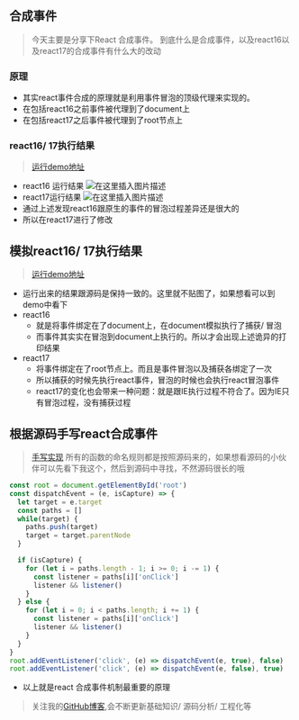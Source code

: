 ## 合成事件
> 今天主要是分享下React 合成事件。 到底什么是合成事件，以及react16以及react17的合成事件有什么大的改动

### 原理
- 其实react事件合成的原理就是利用事件冒泡的顶级代理来实现的。
- 在包括react16之前事件被代理到了document上
- 在包括react17之后事件被代理到了root节点上

### react16/ 17执行结果
> [运行demo地址](https://gitee.com/li_haohao_1/react-world/tree/master/%E5%90%88%E6%88%90%E4%BA%8B%E4%BB%B6)

- react16 运行结果
  ![在这里插入图片描述](https://img-blog.csdnimg.cn/6bd13807cf9b4489ac34ec088fffb11b.png)
- react17运行结果
  ![在这里插入图片描述](https://img-blog.csdnimg.cn/19dc02ecf44543b8ae8f7d0208da1508.png)
- 通过上述发现react16跟原生的事件的冒泡过程差异还是很大的
- 所以在react17进行了修改

## 模拟react16/ 17执行结果
> [运行demo地址](https://gitee.com/li_haohao_1/react-world/tree/master/%E5%90%88%E6%88%90%E4%BA%8B%E4%BB%B6-html%E5%AE%9E%E7%8E%B0%E7%89%88)
- 运行出来的结果跟源码是保持一致的。这里就不贴图了，如果想看可以到demo中看下
- react16
  - 就是将事件绑定在了document上，在document模拟执行了捕获/ 冒泡
  - 而事件其实实在冒泡到document上执行的。所以才会出现上述诡异的打印结果
- react17
  - 将事件绑定在了root节点上。而且是事件冒泡以及捕获各绑定了一次
  - 所以捕获的时候先执行react事件，冒泡的时候也会执行react冒泡事件
  - react17的变化也会带来一种问题：就是跟IE执行过程不符合了。因为IE只有冒泡过程，没有捕获过程

## 根据源码手写react合成事件
> [手写实现](https://gitee.com/li_haohao_1/react-world/tree/master/react-event-hand)
> 所有的函数的命名规则都是按照源码来的，如果想看源码的小伙伴可以先看下我这个，然后到源码中寻找，不然源码很长的哦
```js
const root = document.getElementById('root')
const dispatchEvent = (e, isCapture) => {
  let target = e.target
  const paths = []
  while(target) {
    paths.push(target)
    target = target.parentNode
  }

  if (isCapture) {
    for (let i = paths.length - 1; i >= 0; i -= 1) {
      const listener = paths[i]['onClick']
      listener && listener()
    }
  } else {
    for (let i = 0; i < paths.length; i += 1) {
      const listener = paths[i]['onClick']
      listener && listener()
    }
  }
}
root.addEventListener('click', (e) => dispatchEvent(e, true), false)
root.addEventListener('click', (e) => dispatchEvent(e, false), true)
```
- 以上就是react 合成事件机制最重要的原理


> 关注我的[GitHub博客](https://github.com/a572251465/my-blog),会不断更新基础知识/ 源码分析/ 工程化等
